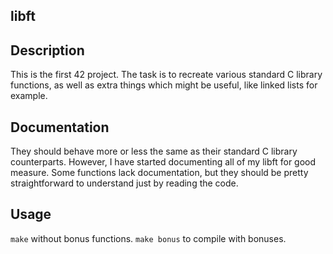 ## libft

## Description

This is the first 42 project. The task is to recreate various standard C
library functions, as well as extra things which might be useful, like linked
lists for example.

## Documentation

They should behave more or less the same as their standard C library
counterparts. However, I have started documenting all of my libft for good
measure. Some functions lack documentation, but they should be pretty
straightforward to understand just by reading the code.

## Usage

``make`` without bonus functions.
``make bonus`` to compile with bonuses.
